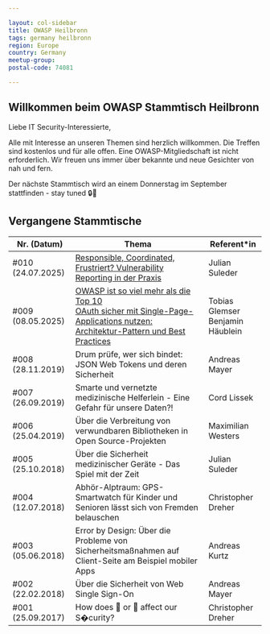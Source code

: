 ```yaml
---

layout: col-sidebar
title: OWASP Heilbronn
tags: germany heilbronn
region: Europe
country: Germany
meetup-group:
postal-code: 74081

---
```


## Willkommen beim OWASP Stammtisch Heilbronn

Liebe IT Security-Interessierte,   
   
Alle mit Interesse an unseren Themen sind herzlich willkommen. Die Treffen sind kostenlos und für alle offen. Eine OWASP-Mitgliedschaft ist nicht erforderlich. Wir freuen uns immer über bekannte und neue Gesichter von nah und fern.  
  
Der nächste Stammtisch wird an einem Donnerstag im September stattfinden - stay tuned 🔒🚀
  
## Vergangene Stammtische

| Nr. (Datum)  | Thema | Referent\*in |
| ------------- | ------------- |------------- |
|\#010 (24.07.2025) | [Responsible, Coordinated, Frustriert? Vulnerability Reporting in der Praxis](assets/slides/20250724_OWASP_Stammtisch_Disclosures.pdf) | Julian Suleder|
|\#009 (08.05.2025) | [OWASP ist so viel mehr als die Top 10](assets/slides/20250508_ChapterHeilbronn-OWASP_so_much_more_than_just_top_10.pdf) <br />[OAuth sicher mit Single-Page-Applications nutzen: Architektur-Pattern und Best Practices](assets/slides/20250508_OAuth2_sicher_mit_SPAs_nutzen.pdf)| Tobias Glemser <br />Benjamin Häublein|
|\#008 (28.11.2019) | Drum prüfe, wer sich bindet: JSON Web Tokens und deren Sicherheit | Andreas Mayer |
|\#007 (26.09.2019) | Smarte und vernetzte medizinische Helferlein - Eine Gefahr für unsere Daten?! | Cord Lissek |
|\#006 (25.04.2019) | Über die Verbreitung von verwundbaren Bibliotheken in Open Source-Projekten | Maximilian Westers |
|\#005 (25.10.2018) | Über die Sicherheit medizinischer Geräte - Das Spiel mit der Zeit | Julian Suleder |
|\#004 (12.07.2018) | Abhör-Alptraum: GPS-Smartwatch für Kinder und Senioren lässt sich von Fremden belauschen | Christopher Dreher |
| \#003 (05.06.2018) | Error by Design: Über die Probleme von Sicherheitsmaßnahmen auf Client-Seite am Beispiel mobiler Apps | Andreas Kurtz |
| \#002 (22.02.2018) | Über die Sicherheit von Web Single Sign-On | Andreas Mayer |
| \#001 (25.09.2017) | How does 🙈 or 💩 affect our S�curity? | Christopher Dreher |
